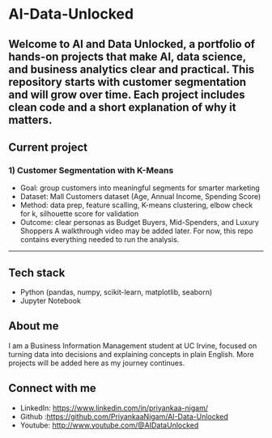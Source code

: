 # AI-Data-Unlocked
Welcome to AI and Data Unlocked, a portfolio of hands-on projects that make AI, data science, and business analytics clear and practical.
This repository starts with customer segmentation and will grow over time. Each project includes clean code and a short explanation of why it matters.
---
## Current project
### 1) Customer Segmentation with K-Means
- Goal: group customers into meaningful segments for smarter marketing 
- Dataset: Mall Customers dataset (Age, Annual Income, Spending Score)
- Method: data prep, feature scalling, K-means clustering, elbow check for k, silhouette score for validation
- Outcome: clear personas as Budget Buyers, Mid-Spenders, and Luxury Shoppers
A walkthrough video may be added later. For now, this repo contains everything needed to run the analysis.
---
## Tech stack
- Python (pandas, numpy, scikit-learn, matplotlib, seaborn)
- Jupyter Notebook
## About me
I am a Business Information Management student at UC Irvine, focused on turning data into decisions and explaining concepts in plain English.
More projects will be added here as my journey continues.
## Connect with me
- LinkedIn: https://www.linkedin.com/in/priyankaa-nigam/
- Github :https://github.com/PriyankaaNigam/AI-Data-Unlocked
- Youtube: http://www.youtube.com/@AIDataUnlocked
